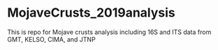 # MojaveCrusts_2019analysis
This is repo for Mojave crusts analysis including 16S and ITS data from GMT, KELSO, CIMA, and JTNP
